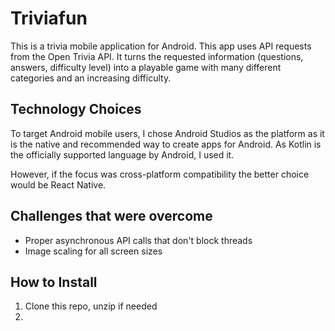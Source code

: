 # Triviafun

This is a trivia mobile application for Android. This app uses API requests from the Open Trivia API. It turns the requested information (questions, answers, difficulty level) into a playable game with many different categories and an increasing difficulty.

## Technology Choices

To target Android mobile users, I chose Android Studios as the platform as it is the native and recommended way to create apps for Android. As Kotlin is the officially supported language by Android, I used it.

However, if the focus was cross-platform compatibility the better choice would be React Native.

## Challenges that were overcome

- Proper asynchronous API calls that don't block threads
- Image scaling for all screen sizes

## How to Install
1. Clone this repo, unzip if needed
2. 
